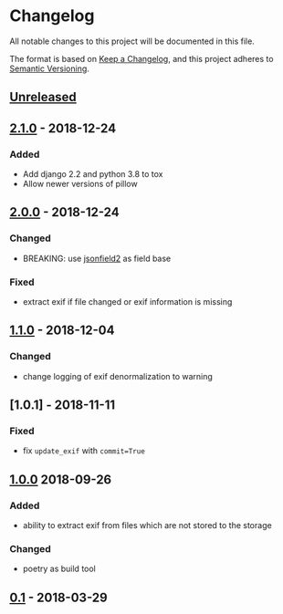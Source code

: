 # Changelog

All notable changes to this project will be documented in this file.

The format is based on [Keep a Changelog](https://keepachangelog.com/en/1.0.0/),
and this project adheres to [Semantic Versioning](https://semver.org/spec/v2.0.0.html).

## [Unreleased]

## [2.1.0] - 2018-12-24

### Added

- Add django 2.2 and python 3.8 to tox
- Allow newer versions of pillow

## [2.0.0] - 2018-12-24

### Changed

- BREAKING: use [jsonfield2](https://pypi.org/project/jsonfield2/) as field base

### Fixed

- extract exif if file changed or exif information is missing

## [1.1.0] - 2018-12-04

### Changed

- change logging of exif denormalization to warning

## [1.0.1] - 2018-11-11

### Fixed

- fix `update_exif` with `commit=True`

## [1.0.0] 2018-09-26

### Added

- ability to extract exif from files which are not stored to the storage

### Changed

- poetry as build tool

## [0.1] - 2018-03-29

[Unreleased]: https://github.com/escaped/django-exiffield/compare/2.1.0...HEAD
[2.1.0]: https://github.com/escaped/django-exiffield/compare/2.0.0...2.1.0
[2.0.0]: https://github.com/escaped/django-exiffield/compare/1.1.0...2.0.0
[1.1.0]: https://github.com/escaped/django-exiffield/compare/1.0.0...1.1.0
[1.0.0]: https://github.com/escaped/django-exiffield/compare/0.1...1.0.0
[0.1]: https://github.com/escaped/django-exiffield/tree/0.1